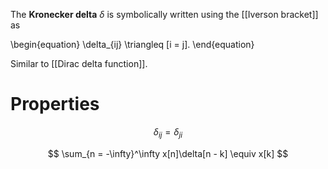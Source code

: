 The **Kronecker delta** $\delta$ is symbolically written using the [[Iverson bracket]] as

\begin{equation}
\delta_{ij} \triangleq [i = j].
\end{equation}

Similar to [[Dirac delta function]].

# Properties

$$
\delta_{ij} = \delta_{ji}
$$

$$
\sum_{n = -\infty}^\infty x[n]\delta[n - k] \equiv x[k]
$$

